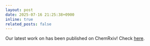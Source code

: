 ```yaml
---
layout: post
date: 2025-07-16 21:25:38+0900
inline: true
related_posts: false
---
```

Our latest work on has been published on ChemRxiv! Check [here](https://doi.org/10.26434/chemrxiv-2025-l8c87).